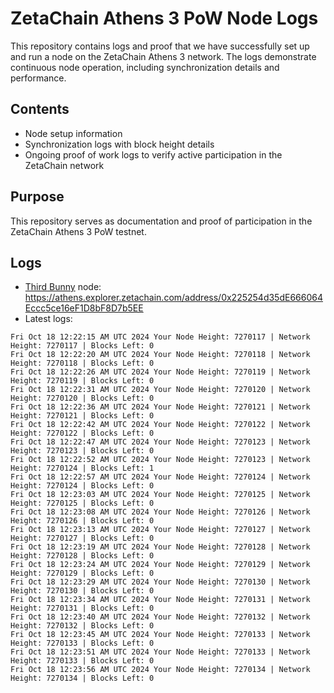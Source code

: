 # ZetaChain Athens 3 PoW Node Logs
This repository contains logs and proof that we have successfully set up and run a node on the ZetaChain Athens 3 network. The logs demonstrate continuous node operation, including synchronization details and performance.

## Contents
- Node setup information
- Synchronization logs with block height details
- Ongoing proof of work logs to verify active participation in the ZetaChain network

## Purpose
This repository serves as documentation and proof of participation in the ZetaChain Athens 3 PoW testnet.

## Logs

- [Third Bunny](https://thirdbunny.xyz/) node: https://athens.explorer.zetachain.com/address/0x225254d35dE666064Eccc5ce16eF1D8bF8D7b5EE
- Latest logs:
```
Fri Oct 18 12:22:15 AM UTC 2024 Your Node Height: 7270117 | Network Height: 7270117 | Blocks Left: 0
Fri Oct 18 12:22:20 AM UTC 2024 Your Node Height: 7270118 | Network Height: 7270118 | Blocks Left: 0
Fri Oct 18 12:22:26 AM UTC 2024 Your Node Height: 7270119 | Network Height: 7270119 | Blocks Left: 0
Fri Oct 18 12:22:31 AM UTC 2024 Your Node Height: 7270120 | Network Height: 7270120 | Blocks Left: 0
Fri Oct 18 12:22:36 AM UTC 2024 Your Node Height: 7270121 | Network Height: 7270121 | Blocks Left: 0
Fri Oct 18 12:22:42 AM UTC 2024 Your Node Height: 7270122 | Network Height: 7270122 | Blocks Left: 0
Fri Oct 18 12:22:47 AM UTC 2024 Your Node Height: 7270123 | Network Height: 7270123 | Blocks Left: 0
Fri Oct 18 12:22:52 AM UTC 2024 Your Node Height: 7270123 | Network Height: 7270124 | Blocks Left: 1
Fri Oct 18 12:22:57 AM UTC 2024 Your Node Height: 7270124 | Network Height: 7270124 | Blocks Left: 0
Fri Oct 18 12:23:03 AM UTC 2024 Your Node Height: 7270125 | Network Height: 7270125 | Blocks Left: 0
Fri Oct 18 12:23:08 AM UTC 2024 Your Node Height: 7270126 | Network Height: 7270126 | Blocks Left: 0
Fri Oct 18 12:23:13 AM UTC 2024 Your Node Height: 7270127 | Network Height: 7270127 | Blocks Left: 0
Fri Oct 18 12:23:19 AM UTC 2024 Your Node Height: 7270128 | Network Height: 7270128 | Blocks Left: 0
Fri Oct 18 12:23:24 AM UTC 2024 Your Node Height: 7270129 | Network Height: 7270129 | Blocks Left: 0
Fri Oct 18 12:23:29 AM UTC 2024 Your Node Height: 7270130 | Network Height: 7270130 | Blocks Left: 0
Fri Oct 18 12:23:34 AM UTC 2024 Your Node Height: 7270131 | Network Height: 7270131 | Blocks Left: 0
Fri Oct 18 12:23:40 AM UTC 2024 Your Node Height: 7270132 | Network Height: 7270132 | Blocks Left: 0
Fri Oct 18 12:23:45 AM UTC 2024 Your Node Height: 7270133 | Network Height: 7270133 | Blocks Left: 0
Fri Oct 18 12:23:51 AM UTC 2024 Your Node Height: 7270133 | Network Height: 7270133 | Blocks Left: 0
Fri Oct 18 12:23:56 AM UTC 2024 Your Node Height: 7270134 | Network Height: 7270134 | Blocks Left: 0
```
